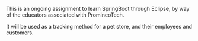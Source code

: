 This is an ongoing assignment to learn SpringBoot through Eclipse, by way of the educators associated with PromineoTech.

It will be used as a tracking method for a pet store, and their employees and customers.

